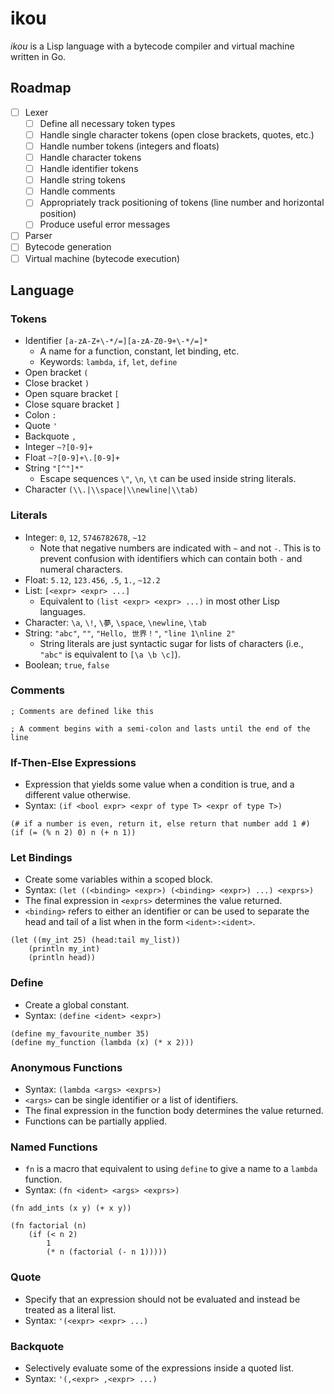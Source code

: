 # ikou

*ikou* is a Lisp language with a bytecode compiler and virtual machine written in Go.

## Roadmap

* [ ] Lexer
  * [ ] Define all necessary token types
  * [ ] Handle single character tokens (open close brackets, quotes, etc.)
  * [ ] Handle number tokens (integers and floats)
  * [ ] Handle character tokens
  * [ ] Handle identifier tokens
  * [ ] Handle string tokens
  * [ ] Handle comments
  * [ ] Appropriately track positioning of tokens (line number and horizontal position)
  * [ ] Produce useful error messages
* [ ] Parser
* [ ] Bytecode generation
* [ ] Virtual machine (bytecode execution)

## Language

### Tokens

* Identifier `[a-zA-Z+\-*/=][a-zA-Z0-9+\-*/=]*`
  * A name for a function, constant, let binding, etc.
  * Keywords: `lambda`, `if`, `let`, `define`
* Open bracket `(`
* Close bracket `)`
* Open square bracket `[`
* Close square bracket `]`
* Colon `:`
* Quote `'`
* Backquote `,`
* Integer `~?[0-9]+`
* Float `~?[0-9]+\.[0-9]+`
* String `"[^"]*"`
  * Escape sequences `\"`, `\n`, `\t` can be used inside string literals.
* Character `(\\.|\\space|\\newline|\\tab)`

### Literals

* Integer: `0`, `12`, `5746782678`, `~12`
  * Note that negative numbers are indicated with `~` and not `-`. This is to prevent confusion with identifiers which can contain both `-` and numeral characters.
* Float: `5.12`, `123.456`, `.5`, `1.`, `~12.2`
* List: `[<expr> <expr> ...]`
  * Equivalent to `(list <expr> <expr> ...)` in most other Lisp languages.
* Character: `\a`, `\!`, `\夢`, `\space`, `\newline`, `\tab`
* String: `"abc"`, `""`, `"Hello, 世界！"`, `"line 1\nline 2"`
  * String literals are just syntactic sugar for lists of characters (i.e., `"abc"` is equivalent to `[\a \b \c]`).
* Boolean; `true`, `false`

### Comments

```
; Comments are defined like this

; A comment begins with a semi-colon and lasts until the end of the line
```

### If-Then-Else Expressions

* Expression that yields some value when a condition is true, and a different value otherwise.
* Syntax: `(if <bool expr> <expr of type T> <expr of type T>)`

```
(# if a number is even, return it, else return that number add 1 #)
(if (= (% n 2) 0) n (+ n 1))
```

### Let Bindings

* Create some variables within a scoped block.
* Syntax: `(let ((<binding> <expr>) (<binding> <expr>) ...) <exprs>)`
* The final expression in `<exprs>` determines the value returned.
* `<binding>` refers to either an identifier or can be used to separate the head and tail of a list when in the form `<ident>:<ident>`.

```
(let ((my_int 25) (head:tail my_list))
    (println my_int)
    (println head))
```

### Define

* Create a global constant.
* Syntax: `(define <ident> <expr>)`

```
(define my_favourite_number 35)
(define my_function (lambda (x) (* x 2)))
```

### Anonymous Functions

* Syntax: `(lambda <args> <exprs>)`
* `<args>` can be single identifier or a list of identifiers.
* The final expression in the function body determines the value returned.
* Functions can be partially applied.

### Named Functions

* `fn` is a macro that equivalent to using `define` to give a name to a `lambda` function.
* Syntax: `(fn <ident> <args> <exprs>)`

```
(fn add_ints (x y) (+ x y))

(fn factorial (n)
    (if (< n 2)
        1
        (* n (factorial (- n 1)))))
```

### Quote

* Specify that an expression should not be evaluated and instead be treated as a literal list.
* Syntax: `'(<expr> <expr> ...)`

### Backquote

* Selectively evaluate some of the expressions inside a quoted list.
* Syntax: `'(,<expr> ,<expr> ...)`
